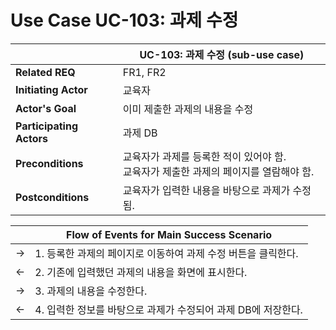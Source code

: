 # Use Case UC-103: 과제 수정

|                          | UC-103: 과제 수정 (sub-use case)                             |
| ------------------------ | ------------------------------------------------------------ |
| __Related REQ__          | FR1, FR2                                                     |
| __Initiating Actor__     | 교육자                                                       |
| __Actor's Goal__         | 이미 제출한 과제의 내용을 수정                    |
| __Participating Actors__ | 과제 DB                                                      |
| __Preconditions__        | 교육자가 과제를 등록한 적이 있어야 함.<br />교육자가 제출한 과제의 페이지를 열람해야 함. |
| __Postconditions__       | 교육자가 입력한 내용을 바탕으로 과제가 수정됨.               |

|      | Flow of Events for Main Success Scenario                     |
| ---- | ------------------------------------------------------------ |
| ->   | 1. 등록한 과제의 페이지로 이동하여 과제 수정 버튼을 클릭한다. |
| <-   | 2. 기존에 입력했던 과제의 내용을 화면에 표시한다.            |
| ->   | 3. 과제의 내용을 수정한다.                                   |
| <-   | 4. 입력한 정보를 바탕으로 과제가 수정되어 과제 DB에 저장한다. |

